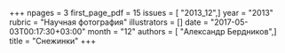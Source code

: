 +++
npages = 3
first_page_pdf = 15
issues = [ "2013_12",]
year = "2013"
rubric = "Научная фотография"
illustrators = []
date = "2017-05-03T00:17:30+03:00"
month = "12"
authors = [ "Александр Бердников",]
title = "Снежинки"
+++
